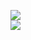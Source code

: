 [![](https://img.shields.io/badge/Made%20With-Github%20Spray-lightgrey.svg?style=for-the-badge&logo=github)](https://github.com/Annihil/github-spray#21645)  
[![](https://i.imgur.com/2DrTn0Z.gif)](https://github.com/Annihil/github-spray)